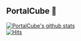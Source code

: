 ## PortalCube 🌟

[![PortalCube's github stats](https://git-readme.portalcu.be/api?username=PortalCube&show_icons=true&theme=bluearchive&custom_title=Hello,%20World!&hide=contribs)](https://github.com/PortalCube)
<br>
[![Hits](https://hits.seeyoufarm.com/api/count/incr/badge.svg?url=https%3A%2F%2Fgithub.com%2FPortalCube&count_bg=%2379C83D&title_bg=%23555555&icon=&icon_color=%23E7E7E7&title=hits&edge_flat=true)](https://hits.seeyoufarm.com)
